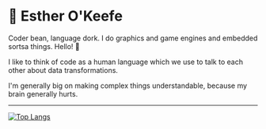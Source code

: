 # 🌈 Esther O'Keefe

Coder bean, language dork. I do graphics and game engines and embedded sortsa things. Hello! 👋

I like to think of code as a human language which we use to talk to each other about data transformations.

I'm generally big on making complex things understandable, because my brain generally hurts.

----

[![Top Langs](https://github-readme-stats.vercel.app/api/top-langs/?username=esthermations&layout=compact)](https://github.com/anuraghazra/github-readme-stats)
